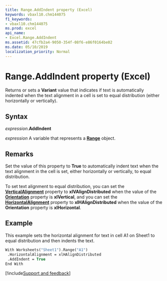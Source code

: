 ```yaml
---
title: Range.AddIndent property (Excel)
keywords: vbaxl10.chm144075
f1_keywords:
- vbaxl10.chm144075
ms.prod: excel
api_name:
- Excel.Range.AddIndent
ms.assetid: 47cfb2a4-9050-354f-08f6-e86f0164be02
ms.date: 05/10/2019
localization_priority: Normal
---
```



# Range.AddIndent property (Excel)

Returns or sets a **Variant** value that indicates if text is automatically indented when the text alignment in a cell is set to equal distribution (either horizontally or vertically).


## Syntax

_expression_.**AddIndent**

_expression_ A variable that represents a **[Range](excel.range(object).md)** object.


## Remarks

Set the value of this property to **True** to automatically indent text when the text alignment in the cell is set, either horizontally or vertically, to equal distribution.

To set text alignment to equal distribution, you can set the **[VerticalAlignment](Excel.Range.VerticalAlignment.md)** property to **xlVAlignDistributed** when the value of the **[Orientation](Excel.Range.Orientation.md)** property is **xlVertical**, and you can set the **[HorizontalAlignment](Excel.Range.HorizontalAlignment.md)** property to **xlHAlignDistributed** when the value of the **Orientation** property is **xlHorizontal**.


## Example

This example sets the horizontal alignment for text in cell A1 on Sheet1 to equal distribution and then indents the text.

```vb
With Worksheets("Sheet1").Range("A1") 
 .HorizontalAlignment = xlHAlignDistributed 
 .AddIndent = True 
End With
```



[!include[Support and feedback](~/includes/feedback-boilerplate.md)]